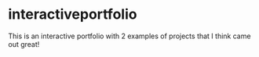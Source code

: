 # interactiveportfolio
This is an interactive portfolio with 2 examples of projects that I think came out great!
